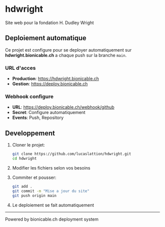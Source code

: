 # hdwright

Site web pour la fondation H. Dudley Wright

## Deploiement automatique

Ce projet est configure pour se deployer automatiquement sur **hdwright.bionicable.ch** a chaque push sur la branche `main`.

### URL d'acces
- **Production**: https://hdwright.bionicable.ch
- **Gestion**: https://deploy.bionicable.ch

### Webhook configure
- **URL**: https://deploy.bionicable.ch/webhook/github
- **Secret**: Configure automatiquement
- **Events**: Push, Repository

## Developpement

1. Cloner le projet:
   ```bash
   git clone https://github.com/lucaslattion/hdwright.git
   cd hdwright
   ```

2. Modifier les fichiers selon vos besoins

3. Commiter et pousser:
   ```bash
   git add .
   git commit -m "Mise a jour du site"
   git push origin main
   ```

4. Le deploiement se fait automatiquement 

---

Powered by bionicable.ch deployment system
